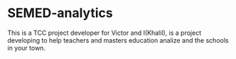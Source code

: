 # SEMED-analytics
This is a TCC project developer for Victor and I(Khalil), is a project developing to help teachers and masters education analize and the schools in your town.
